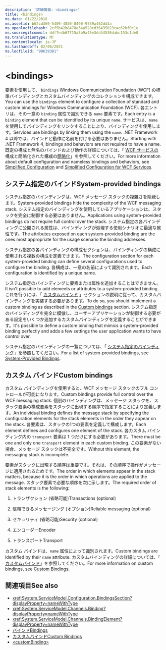 ```yaml
---
description: '詳細情報: <bindings>'
title: <bindings>
ms.date: 01/22/2018
ms.assetid: b62cd369-5409-4030-8490-9759a462dd3a
ms.openlocfilehash: 2cf5b42b8478e34a528cd36435023cac62bf0c1e
ms.sourcegitcommit: ddf7edb67715a5b9a45e3dd44536dabc153c1de0
ms.translationtype: MT
ms.contentlocale: ja-JP
ms.lasthandoff: 02/06/2021
ms.locfileid: "99639381"
---
```

# \<bindings>

<span data-ttu-id="05b72-102">要素を使用して、 `bindings` Windows Communication Foundation (WCF) の標準バインディングとカスタムバインディングのコレクションを構成できます。</span><span class="sxs-lookup"><span data-stu-id="05b72-102">You can use the `bindings` element to configure a collection of standard and custom bindings for Windows Communication Foundation (WCF).</span></span> <span data-ttu-id="05b72-103">各エントリは、その一意の `binding` 属性で識別できる `name` 要素です。</span><span class="sxs-lookup"><span data-stu-id="05b72-103">Each entry is a `binding` element that can be identified by its unique `name`.</span></span> <span data-ttu-id="05b72-104">サービスは、`name` を使用してバインディングをリンクすることにより、バインディングを使用します。</span><span class="sxs-lookup"><span data-stu-id="05b72-104">Services use bindings by linking them using the `name`.</span></span> <span data-ttu-id="05b72-105">.NET Framework 4 以降では、バインドと動作に名前を付ける必要はありません。</span><span class="sxs-lookup"><span data-stu-id="05b72-105">Starting with .NET Framework 4, bindings and behaviors are not required to have a name.</span></span> <span data-ttu-id="05b72-106">既定の構成と無名のバインドおよび動作の詳細については、「 [WCF サービスの](../../../wcf/samples/simplified-configuration-for-wcf-services.md)構成と簡略化された構成の[簡略化](../../../wcf/simplified-configuration.md)」を参照してください。</span><span class="sxs-lookup"><span data-stu-id="05b72-106">For more information about default configuration and nameless bindings and behaviors, see [Simplified Configuration](../../../wcf/simplified-configuration.md) and [Simplified Configuration for WCF Services](../../../wcf/samples/simplified-configuration-for-wcf-services.md).</span></span>

## <a name="system-provided-bindings"></a><span data-ttu-id="05b72-107">システム指定のバインド</span><span class="sxs-lookup"><span data-stu-id="05b72-107">System-provided bindings</span></span>

<span data-ttu-id="05b72-108">システム指定のバインディングは、WCF メッセージ スタックの複雑さを隠蔽します。</span><span class="sxs-lookup"><span data-stu-id="05b72-108">System-provided bindings hide the complexity of the WCF messaging stack.</span></span> <span data-ttu-id="05b72-109">システム指定のバインディングを使用しているアプリケーションは、スタックを完全に制御する必要はありません。</span><span class="sxs-lookup"><span data-stu-id="05b72-109">Applications using system-provided bindings do not require full control over the stack.</span></span> <span data-ttu-id="05b72-110">システム指定の各バインディングに公開される属性は、バインディングが処理する使用シナリオに最適な属性です。</span><span class="sxs-lookup"><span data-stu-id="05b72-110">The attributes exposed on each system-provided binding are the ones most appropriate for the usage scenario the binding addresses.</span></span>

<span data-ttu-id="05b72-111">システム指定の各バインディングの構成セクションは、バインディングの構成に使用される複数の構成を定義できます。</span><span class="sxs-lookup"><span data-stu-id="05b72-111">The configuration section for each system-provided binding can define several configurations used to configure the binding.</span></span> <span data-ttu-id="05b72-112">各構成は、一意の名前によって識別されます。</span><span class="sxs-lookup"><span data-stu-id="05b72-112">Each configuration is identified by a unique name.</span></span>

<span data-ttu-id="05b72-113">システム指定のバインディングに要素または属性を追加することはできません。</span><span class="sxs-lookup"><span data-stu-id="05b72-113">It isn't possible to add elements or attributes to a system-provided binding.</span></span> <span data-ttu-id="05b72-114">これを行うには、「 [カスタムバインド](#custom-bindings) 」セクションの説明に従って、カスタムバインディングを実装する必要があります。</span><span class="sxs-lookup"><span data-stu-id="05b72-114">To do so, you should implement a custom binding as described in the [Custom bindings](#custom-bindings) section.</span></span> <span data-ttu-id="05b72-115">システム指定のバインディングを完全に模倣し、ユーザーアプリケーションが制御する必要がある設定をいくつか追加するカスタムバインディングを定義することができます。</span><span class="sxs-lookup"><span data-stu-id="05b72-115">It's possible to define a custom binding that mimics a system-provided binding perfectly and adds a few settings the user application wants to have control over.</span></span>  

<span data-ttu-id="05b72-116">システム指定のバインディングの一覧については、「 [システム指定のバインディング](../../../wcf/system-provided-bindings.md)」を参照してください。</span><span class="sxs-lookup"><span data-stu-id="05b72-116">For a list of system-provided bindings, see [System-Provided Bindings](../../../wcf/system-provided-bindings.md).</span></span>

## <a name="custom-bindings"></a><span data-ttu-id="05b72-117">カスタム バインド</span><span class="sxs-lookup"><span data-stu-id="05b72-117">Custom bindings</span></span>

<span data-ttu-id="05b72-118">カスタム バインディングを使用すると、WCF メッセージ スタックのフル コントロールが可能になります。</span><span class="sxs-lookup"><span data-stu-id="05b72-118">Custom bindings provide full control over the WCF messaging stack.</span></span> <span data-ttu-id="05b72-119">個別のバインディングは、メッセージ スタックを、スタック要素の構成要素をスタックに出現する順序で指定することにより定義します。</span><span class="sxs-lookup"><span data-stu-id="05b72-119">An individual binding defines the message stack by specifying the configuration elements for the stack elements in the order they appear on the stack.</span></span> <span data-ttu-id="05b72-120">各要素は、スタックの1つの要素を定義して構成します。</span><span class="sxs-lookup"><span data-stu-id="05b72-120">Each element defines and configures one element of the stack.</span></span> <span data-ttu-id="05b72-121">各カスタム バインディング内の `transport` 要素は 1 つだけにする必要があります。</span><span class="sxs-lookup"><span data-stu-id="05b72-121">There must be one and only one `transport` element in each custom binding.</span></span> <span data-ttu-id="05b72-122">この要素がない場合、メッセージ スタックは不完全です。</span><span class="sxs-lookup"><span data-stu-id="05b72-122">Without this element, the messaging stack is incomplete.</span></span>

<span data-ttu-id="05b72-123">要素がスタックに出現する順序は重要です。それは、その順序で操作がメッセージに適用されるためです。</span><span class="sxs-lookup"><span data-stu-id="05b72-123">The order in which elements appear in the stack matters, because it is the order in which operations are applied to the message.</span></span> <span data-ttu-id="05b72-124">スタック要素で必要な順序を次に示します。</span><span class="sxs-lookup"><span data-stu-id="05b72-124">The required order of stack elements is the following:</span></span>  

1. <span data-ttu-id="05b72-125">トランザクション (省略可能)</span><span class="sxs-lookup"><span data-stu-id="05b72-125">Transactions (optional)</span></span>  

2. <span data-ttu-id="05b72-126">信頼できるメッセージング (オプション)</span><span class="sxs-lookup"><span data-stu-id="05b72-126">Reliable messaging (optional)</span></span>  

3. <span data-ttu-id="05b72-127">セキュリティ (省略可能)</span><span class="sxs-lookup"><span data-stu-id="05b72-127">Security (optional)</span></span>  

4. <span data-ttu-id="05b72-128">エンコーダー</span><span class="sxs-lookup"><span data-stu-id="05b72-128">Encoder</span></span>  

5. <span data-ttu-id="05b72-129">トランスポート</span><span class="sxs-lookup"><span data-stu-id="05b72-129">Transport</span></span>  

 <span data-ttu-id="05b72-130">カスタム バインドは、`name` 属性によって識別されます。</span><span class="sxs-lookup"><span data-stu-id="05b72-130">Custom bindings are identified by their `name` attribute.</span></span> <span data-ttu-id="05b72-131">カスタムバインディングの詳細については、「 [カスタムバインド](../../../wcf/extending/custom-bindings.md)」を参照してください。</span><span class="sxs-lookup"><span data-stu-id="05b72-131">For more information on custom bindings, see [Custom Bindings](../../../wcf/extending/custom-bindings.md).</span></span>

## <a name="see-also"></a><span data-ttu-id="05b72-132">関連項目</span><span class="sxs-lookup"><span data-stu-id="05b72-132">See also</span></span>

- <xref:System.ServiceModel.Configuration.BindingsSection?displayProperty=nameWithType>
- <xref:System.ServiceModel.Channels.Binding?displayProperty=nameWithType>
- <xref:System.ServiceModel.Channels.BindingElement?displayProperty=nameWithType>
- [<span data-ttu-id="05b72-133">バインド</span><span class="sxs-lookup"><span data-stu-id="05b72-133">Bindings</span></span>](../../../wcf/bindings.md)
- [<span data-ttu-id="05b72-134">カスタムバインド</span><span class="sxs-lookup"><span data-stu-id="05b72-134">Custom Bindings</span></span>](../../../wcf/extending/custom-bindings.md)
- [\<customBinding>](custombinding.md)
